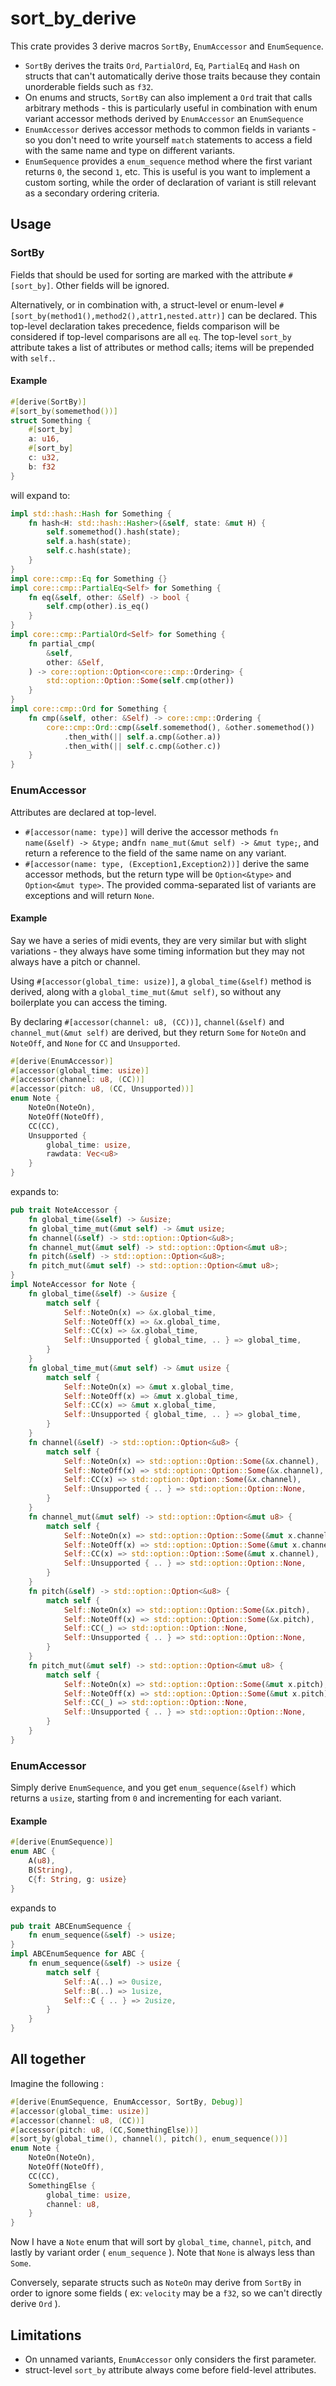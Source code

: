 # sort_by_derive

This crate provides 3 derive macros `SortBy`, `EnumAccessor` and `EnumSequence`.

- `SortBy` derives the traits `Ord`, `PartialOrd`, `Eq`, `PartialEq` and `Hash` on structs that can't automatically derive those traits because they contain unorderable fields such as `f32`.
- On enums and structs, `SortBy` can also implement a `Ord` trait that calls arbitrary methods - this is particularly useful in combination with enum variant accessor methods derived by `EnumAccessor` an `EnumSequence`
- `EnumAccessor` derives accessor methods to common fields in variants - so you don't need to write yourself `match` statements to access a field with the same name and type on different variants.
- `EnumSequence` provides a `enum_sequence` method where the first variant returns `0`, the second `1`, etc. This is useful is you want to implement a custom sorting, while the order of declaration of variant is still relevant as a secondary ordering criteria.

## Usage

### SortBy

Fields that should be used for sorting are marked with the attribute `#[sort_by]`. Other fields will be ignored.

Alternatively, or in combination with, a struct-level or enum-level `#[sort_by(method1(),method2(),attr1,nested.attr)]` can be declared. This top-level declaration takes precedence,
fields comparison will be considered if top-level comparisons are all `eq`. The top-level `sort_by` attribute takes a list of attributes or method calls; items will be prepended with `self.`.

#### Example

```rust
#[derive(SortBy)]
#[sort_by(somemethod())]
struct Something {
    #[sort_by]
    a: u16,
    #[sort_by]
    c: u32,
    b: f32
}
```

will expand to:

```rust
impl std::hash::Hash for Something {
    fn hash<H: std::hash::Hasher>(&self, state: &mut H) {
        self.somemethod().hash(state);
        self.a.hash(state);
        self.c.hash(state);
    }
}
impl core::cmp::Eq for Something {}
impl core::cmp::PartialEq<Self> for Something {
    fn eq(&self, other: &Self) -> bool {
        self.cmp(other).is_eq()
    }
}
impl core::cmp::PartialOrd<Self> for Something {
    fn partial_cmp(
        &self,
        other: &Self,
    ) -> core::option::Option<core::cmp::Ordering> {
        std::option::Option::Some(self.cmp(other))
    }
}
impl core::cmp::Ord for Something {
    fn cmp(&self, other: &Self) -> core::cmp::Ordering {
        core::cmp::Ord::cmp(&self.somemethod(), &other.somemethod())
            .then_with(|| self.a.cmp(&other.a))
            .then_with(|| self.c.cmp(&other.c))
    }
}
```

### EnumAccessor

Attributes are declared at top-level.

- `#[accessor(name: type)]` will derive the accessor methods `fn name(&self) -> &type;` and`fn name_mut(&mut self) -> &mut type;`, and return a reference to the field of the same name on any variant.
- `#[accessor(name: type, (Exception1,Exception2))]` derive the same accessor methods, but the return type will be `Option<&type>` and `Option<&mut type>`. The provided comma-separated list of variants are exceptions and will return `None`.

#### Example

Say we have a series of midi events, they are very similar but with slight variations - they always have some timing information but they may not always have a pitch or channel. 

Using `#[accessor(global_time: usize)]`, a `global_time(&self)` method is derived, along with a `global_time_mut(&mut self)`, so without any boilerplate you can access the timing.

By declaring `#[accessor(channel: u8, (CC))]`, `channel(&self)` and `channel_mut(&mut self)` are derived, but they return `Some` for `NoteOn` and `NoteOff`, and `None` for `CC` and `Unsupported`.   


```rust
#[derive(EnumAccessor)]
#[accessor(global_time: usize)]
#[accessor(channel: u8, (CC))]
#[accessor(pitch: u8, (CC, Unsupported))]
enum Note {
    NoteOn(NoteOn),
    NoteOff(NoteOff),
    CC(CC),
    Unsupported {
        global_time: usize,
        rawdata: Vec<u8>
    }
}
```

expands to:

```rust
pub trait NoteAccessor {
    fn global_time(&self) -> &usize;
    fn global_time_mut(&mut self) -> &mut usize;
    fn channel(&self) -> std::option::Option<&u8>;
    fn channel_mut(&mut self) -> std::option::Option<&mut u8>;
    fn pitch(&self) -> std::option::Option<&u8>;
    fn pitch_mut(&mut self) -> std::option::Option<&mut u8>;
}
impl NoteAccessor for Note {
    fn global_time(&self) -> &usize {
        match self {
            Self::NoteOn(x) => &x.global_time,
            Self::NoteOff(x) => &x.global_time,
            Self::CC(x) => &x.global_time,
            Self::Unsupported { global_time, .. } => global_time,
        }
    }
    fn global_time_mut(&mut self) -> &mut usize {
        match self {
            Self::NoteOn(x) => &mut x.global_time,
            Self::NoteOff(x) => &mut x.global_time,
            Self::CC(x) => &mut x.global_time,
            Self::Unsupported { global_time, .. } => global_time,
        }
    }
    fn channel(&self) -> std::option::Option<&u8> {
        match self {
            Self::NoteOn(x) => std::option::Option::Some(&x.channel),
            Self::NoteOff(x) => std::option::Option::Some(&x.channel),
            Self::CC(x) => std::option::Option::Some(&x.channel),
            Self::Unsupported { .. } => std::option::Option::None,
        }
    }
    fn channel_mut(&mut self) -> std::option::Option<&mut u8> {
        match self {
            Self::NoteOn(x) => std::option::Option::Some(&mut x.channel),
            Self::NoteOff(x) => std::option::Option::Some(&mut x.channel),
            Self::CC(x) => std::option::Option::Some(&mut x.channel),
            Self::Unsupported { .. } => std::option::Option::None,
        }
    }
    fn pitch(&self) -> std::option::Option<&u8> {
        match self {
            Self::NoteOn(x) => std::option::Option::Some(&x.pitch),
            Self::NoteOff(x) => std::option::Option::Some(&x.pitch),
            Self::CC(_) => std::option::Option::None,
            Self::Unsupported { .. } => std::option::Option::None,
        }
    }
    fn pitch_mut(&mut self) -> std::option::Option<&mut u8> {
        match self {
            Self::NoteOn(x) => std::option::Option::Some(&mut x.pitch),
            Self::NoteOff(x) => std::option::Option::Some(&mut x.pitch),
            Self::CC(_) => std::option::Option::None,
            Self::Unsupported { .. } => std::option::Option::None,
        }
    }
}
```

### EnumAccessor

Simply derive `EnumSequence`, and you get `enum_sequence(&self)` which returns a `usize`, starting from `0` and incrementing for each variant.

#### Example

```rust
#[derive(EnumSequence)]
enum ABC {
    A(u8),
    B(String),
    C{f: String, g: usize}
}
```

expands to


```rust
pub trait ABCEnumSequence {
    fn enum_sequence(&self) -> usize;
}
impl ABCEnumSequence for ABC {
    fn enum_sequence(&self) -> usize {
        match self {
            Self::A(..) => 0usize,
            Self::B(..) => 1usize,
            Self::C { .. } => 2usize,
        }
    }
}
```

## All together

Imagine the following :

```rust
#[derive(EnumSequence, EnumAccessor, SortBy, Debug)]
#[accessor(global_time: usize)]
#[accessor(channel: u8, (CC))]
#[accessor(pitch: u8, (CC,SomethingElse))]
#[sort_by(global_time(), channel(), pitch(), enum_sequence())]
enum Note {
    NoteOn(NoteOn),
    NoteOff(NoteOff),
    CC(CC),
    SomethingElse {
        global_time: usize,
        channel: u8,
    }
}
```

Now I have a `Note` enum that will sort by `global_time`, `channel`, `pitch`, and lastly by variant order ( `enum_sequence` ). Note that `None` is always less than `Some`.

Conversely, separate structs such as `NoteOn` may derive from `SortBy` in order to ignore some fields ( ex: `velocity` may be a `f32`, so we can't directly derive `Ord` ).

## Limitations

- On unnamed variants, `EnumAccessor` only considers the first parameter.
- struct-level `sort_by` attribute always come before field-level attributes.